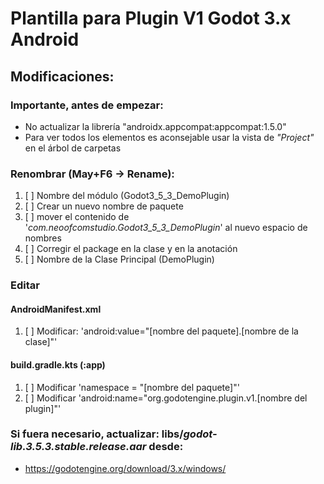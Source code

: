 # Plantilla para Plugin V1 Godot 3.x Android

## Modificaciones:

### Importante, antes de empezar:
* No actualizar la librería "androidx.appcompat:appcompat:1.5.0"
* Para ver todos los elementos es aconsejable usar la vista de _"Project"_  en el árbol de carpetas

### Renombrar (May+F6 -> Rename):

1. [ ] Nombre del módulo (Godot3_5_3_DemoPlugin)
2. [ ] Crear un nuevo nombre de paquete
3. [ ] mover el contenido de '_com.neoofcomstudio.Godot3_5_3_DemoPlugin_' al nuevo espacio de nombres
4. [ ] Corregir el package en la clase y en la anotación
5. [ ] Nombre de la Clase Principal (DemoPlugin)

### Editar

#### AndroidManifest.xml
1. [ ] Modificar: 'android:value="[nombre del paquete].[nombre de la clase]"'
#### build.gradle.kts  (:app)
1. [ ] Modificar 'namespace = "[nombre del paquete]"'
2. [ ] Modificar 'android:name="org.godotengine.plugin.v1.[nombre del plugin]"'

### Si fuera necesario, actualizar: libs/_godot-lib.3.5.3.stable.release.aar_ desde:

* https://godotengine.org/download/3.x/windows/